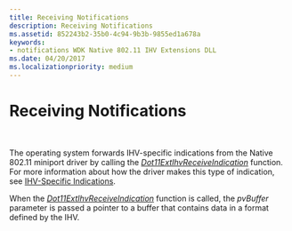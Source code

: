 ```yaml
---
title: Receiving Notifications
description: Receiving Notifications
ms.assetid: 852243b2-35b0-4c94-9b3b-9855ed1a678a
keywords:
- notifications WDK Native 802.11 IHV Extensions DLL
ms.date: 04/20/2017
ms.localizationpriority: medium
---
```


# Receiving Notifications




 

The operating system forwards IHV-specific indications from the Native 802.11 miniport driver by calling the [*Dot11ExtIhvReceiveIndication*](https://docs.microsoft.com/windows-hardware/drivers/ddi/content/wlanihv/nc-wlanihv-dot11extihv_receive_indication) function. For more information about how the driver makes this type of indication, see [IHV-Specific Indications](ihv-specific-indications.md).

When the [*Dot11ExtIhvReceiveIndication*](https://docs.microsoft.com/windows-hardware/drivers/ddi/content/wlanihv/nc-wlanihv-dot11extihv_receive_indication) function is called, the *pvBuffer* parameter is passed a pointer to a buffer that contains data in a format defined by the IHV.

 

 





